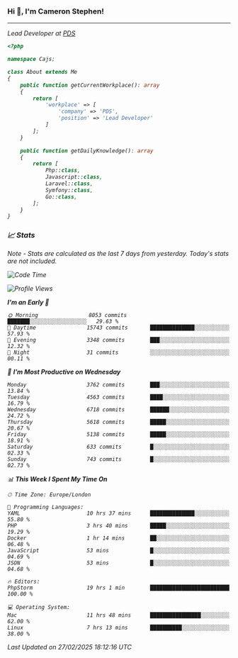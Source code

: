 ### Hi 👋, I'm Cameron Stephen!
<hr>
<p><em>Lead Developer at <a href="https://prindatasolutions.co.uk">PDS</a></p>


```php
<?php

namespace Cajs;

class About extends Me
{
    public function getCurrentWorkplace(): array
    {
        return [
            'workplace' => [
                'company' => 'PDS',
                'position' => 'Lead Developer'
            ]
        ];
    }

    public function getDailyKnowledge(): array
    {
        return [
            Php::class,
            Javascript::class,
            Laravel::class,
            Symfony::class,
            Go::class,
        ];
    }
}
```

### 📈 Stats
<p><em>Note - Stats are calculated as the last 7 days from yesterday. Today's stats are not included.</em></p>


<!--START_SECTION:waka-->
![Code Time](http://img.shields.io/badge/Code%20Time-4%2C359%20hrs%2010%20mins-blue)

![Profile Views](http://img.shields.io/badge/Profile%20Views-3-blue)

**I'm an Early 🐤** 

```text
🌞 Morning                8053 commits        ███████░░░░░░░░░░░░░░░░░░   29.63 % 
🌆 Daytime                15743 commits       ██████████████░░░░░░░░░░░   57.93 % 
🌃 Evening                3348 commits        ███░░░░░░░░░░░░░░░░░░░░░░   12.32 % 
🌙 Night                  31 commits          ░░░░░░░░░░░░░░░░░░░░░░░░░   00.11 % 
```
📅 **I'm Most Productive on Wednesday** 

```text
Monday                   3762 commits        ███░░░░░░░░░░░░░░░░░░░░░░   13.84 % 
Tuesday                  4563 commits        ████░░░░░░░░░░░░░░░░░░░░░   16.79 % 
Wednesday                6718 commits        ██████░░░░░░░░░░░░░░░░░░░   24.72 % 
Thursday                 5618 commits        █████░░░░░░░░░░░░░░░░░░░░   20.67 % 
Friday                   5138 commits        █████░░░░░░░░░░░░░░░░░░░░   18.91 % 
Saturday                 633 commits         █░░░░░░░░░░░░░░░░░░░░░░░░   02.33 % 
Sunday                   743 commits         █░░░░░░░░░░░░░░░░░░░░░░░░   02.73 % 
```


📊 **This Week I Spent My Time On** 

```text
🕑︎ Time Zone: Europe/London

💬 Programming Languages: 
YAML                     10 hrs 37 mins      ██████████████░░░░░░░░░░░   55.80 % 
PHP                      3 hrs 40 mins       █████░░░░░░░░░░░░░░░░░░░░   19.29 % 
Docker                   1 hr 14 mins        ██░░░░░░░░░░░░░░░░░░░░░░░   06.48 % 
JavaScript               53 mins             █░░░░░░░░░░░░░░░░░░░░░░░░   04.69 % 
JSON                     53 mins             █░░░░░░░░░░░░░░░░░░░░░░░░   04.68 % 

🔥 Editors: 
PhpStorm                 19 hrs 1 min        █████████████████████████   100.00 % 

💻 Operating System: 
Mac                      11 hrs 48 mins      ████████████████░░░░░░░░░   62.00 % 
Linux                    7 hrs 13 mins       ██████████░░░░░░░░░░░░░░░   38.00 % 
```


 Last Updated on 27/02/2025 18:12:16 UTC
<!--END_SECTION:waka-->
